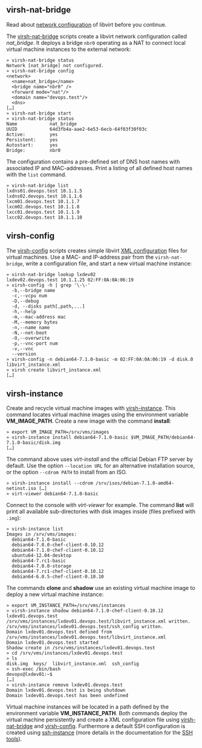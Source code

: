 
## virsh-nat-bridge

Read about [network configuration][10] of libvirt before you continue. 

The [virsh-nat-bridge][11] scripts create a libvirt network configuration called *nat_bridge*. It deploys a bridge `nbr0` operating as a NAT to connect local virtual machine instances to the external network:    

    » virsh-nat-bridge status 
    Network [nat_bridge] not configured.
    » virsh-nat-bridge config 
    <network> 
      <name>nat_bridge</name>
      <bridge name="nbr0" />
      <forward mode="nat"/>
      <domain name="devops.test"/>
      <dns>
    […]
    » virsh-nat-bridge start
    » virsh-nat-bridge status
    Name            nat_bridge
    UUID            64d3fb4a-aae2-6e53-6ecb-64f03f30f03c
    Active:         yes
    Persistent:     yes
    Autostart:      yes
    Bridge:         nbr0

The configuration contains a pre-defined set of DNS host names with associated IP and MAC-addresses. Print a listing of all defined host names with the `list` command.

    » virsh-nat-bridge list
    lxdns01.devops.test 10.1.1.5
    lxdns02.devops.test 10.1.1.6
    lxcm01.devops.test 10.1.1.7
    lxcm02.devops.test 10.1.1.8
    lxcc01.devops.test 10.1.1.9
    lxcc02.devops.test 10.1.1.10

## virsh-config

The [virsh-config][12] scripts creates simple libvirt [XML configuration][13] files for virtual machines. Use a MAC- and IP-address pair from the `virsh-nat-bridge`, write a configuration file, and start a new virtual machine instance:

    » virsh-nat-bridge lookup lxdev02
    lxdev02.devops.test 10.1.1.25 02:FF:0A:0A:06:19
    » virsh-config -h | grep '\-\-'
      -b,--bridge name
      -c,--vcpu num
      -D,--debug
      -d, --disks path[,path,...]
      -h,--help
      -m,--mac-address mac
      -M,--memory bytes
      -n,--name name
      -N,--net-boot
      -O,--overwrite
      -p,--vnc-port num
      -v,--vnc 
      --version
    » virsh-config -n debian64-7.1.0-basic -m 02:FF:0A:0A:06:19 -d disk.0 libvirt_instance.xml
    » virsh create libvirt_instance.xml
    […]

## virsh-instance

Create and recycle virtual machine images with [virsh-instance][14]. This command locates virtual machine images using the environment variable **VM_IMAGE_PATH**. Create a new image with the command **install**:

    » export VM_IMAGE_PATH=/srv/vms/images
    » virsh-instance install debian64-7.1.0-basic $VM_IMAGE_PATH/debian64-7.1.0-basic/disk.img
    […]

The command above uses _virt-install_ and the official Debian FTP server by default. Use the option `--location URL` for an alternative installation source, or the option `--cdrom PATH` to install from an ISO.

    » virsh-instance install --cdrom /srv/isos/debian-7.1.0-amd64-netinst.iso […]
    » virt-viewer debian64-7.1.0-basic

Connect to the console with _virt-viewer_ for example. The command **list** will print all available sub-directories with disk images inside (files prefixed with `.img`):

    » virsh-instance list
    Images in /srv/vms/images:
      debian64-7.1.0-basic
      debian64-7.0.0-chef-client-0.10.12
      debian64-7.1.0-chef-client-0.10.12
      ubuntu64-12.04-desktop
      debian64-7.rc1-basic
      debian64-7.0.0-storage
      debian64-7.rc1-chef-client-0.10.12
      debian64-6.0.5-chef-client-0.10.10

The commands **clone** and **shadow** use an existing virtual machine image to deploy a new virtual machine instance:

    » export VM_INSTANCE_PATH=/srv/vms/instances
    » virsh-instance shadow debian64-7.1.0-chef-client-0.10.12 lxdev01.devops.test
    /srv/vms/instances/lxdev01.devops.test/libvirt_instance.xml written.
    /srv/vms/instances/lxdev01.devops.test/ssh_config written.
    Domain lxdev01.devops.test defined from /srv/vms/instances/lxdev01.devops.test/libvirt_instance.xml
    Domain lxdev01.devops.test started
    Shadow create in /srv/vms/instances/lxdev01.devops.test
    » cd /srv/vms/instances/lxdev01.devops.test
    » ls
    disk.img  keys/  libvirt_instance.xml  ssh_config
    » ssh-exec /bin/bash
    devops@lxdev01:~$
    […]
    » virsh-instance remove lxdev01.devops.test
    Domain lxdev01.devops.test is being shutdown
    Domain lxdev01.devops.test has been undefined

Virtual machine instances will be located in a path defined by the environment variable **VM_INSTANCE_PATH**. Both commands deploy the virtual machine persistently and create a XML configuration file using [virsh-nat-bridge][11] and [virsh-config][12]. Furthermore a default SSH configuration is created using [ssh-instance][15] (more details in the documentation for the [SSH tools][16]). 



[10]: http://wiki.libvirt.org/page/Networking
[11]: ../bin/virsh-nat-bridge
[12]: ../bin/virsh-config
[13]: http://libvirt.org/formatdomain.html
[14]: ../bin/virsh-instance
[15]: ../bin/ssh-instance
[16]: ssh.markdown
